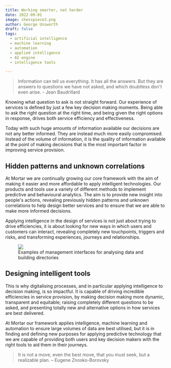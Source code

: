 ```yaml
---
title: Working smarter, not harder
date: 2022-09-01
image: chesspiece3.png
author: George Unsworth
draft: false
tags:
  - artificial intelligence
  - machine learning
  - automation
  - applied intelligence
  - AI engine
  - intelligence tools

---
```


> Information can tell us everything. It has all the answers. But they are answers to questions we have not asked, and which doubtless don't even arise. - Jean Baudrillard

Knowing what question to ask is not straight forward. Our experience of services is defined by just a few key decision making moments. Being able to ask the right question at the right time, and being given the right options in response, drives both service efficiency and effectiveness. 

Today with such huge amounts of information available our decisions are not any better informed. They are instead much more easily compromised. Instead of the volume of information, it is the quality of information available at the point of making decisions that is the most important factor in improving service provision. 

Hidden patterns and unknown correlations
---
At Mortar we are continually growing our core framework with the aim of making it easier and more affordable to apply intelligent technologies. Our products and tools use a variety of different methods to implement predictive and behavioural analytics. The aim is to provide new insight into people's actions, revealing previously hidden patterns and unknown correlations to help design better services and to ensure that we are able to make more informed decisions. 

Applying intelligence in the design of services is not just about trying to drive efficiencies, it is about looking for new ways in which users and customers can interact, revealing completely new touchpoints, triggers and risks, and transforming experiences, journeys and relationships. 

<figure>
  <img src="/static/images/use-cases/ditto_02.jpg" />
  <figcaption>
   Examples of management interfaces for analysing data and building directories
  </figcaption>
</figure>

Designing intelligent tools
---
This is why digitalising processes, and in particular applying intelligence to decision making, is so impactful. It is capable of driving incredible efficiencies in service provision, by making decision making more dynamic, transparent and equitable; raising completely different questions to be asked, and presenting totally new and alternative options in how services are best delivered. 

At Mortar our framework applies intelligence, machine learning and automation to ensure large volumes of data are best utilised, but it is in finding and defining new purposes for applying predictive technology that we are capable of providing both users and key decision makers with the right tools to aid them in their journeys.  

> It is not a move, even the best move, that you must seek, but a realizable plan. – Eugene Znosko-Borovsky

